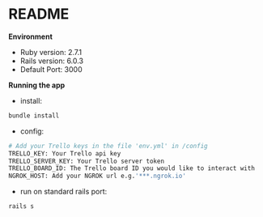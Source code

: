 # README

**Environment**  

- Ruby version: 2.7.1
- Rails version: 6.0.3
- Default Port: 3000

**Running the app**
- install:
```bash
bundle install
```
- config:
```bash
# Add your Trello keys in the file 'env.yml' in /config
TRELLO_KEY: Your Trello api key
TRELLO_SERVER_KEY: Your Trello server token
TRELLO_BOARD_ID: The Trello board ID you would like to interact with
NGROK_HOST: Add your NGROK url e.g.'***.ngrok.io'
```
- run on standard rails port:
```bash
rails s
```
